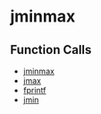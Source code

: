 # jminmax

## Function Calls
- [jminmax](CSD/kCSD/ica/kCsd1D_ICA/STICA_UTIL/jminmax.md)
- [jmax](CSD/kCSD/ica/kCsd1D_ICA/STICA_UTIL/jmax.md)
- [fprintf](CSD/kCSD/ica/kCsd1D_ICA/STICA_UTIL/fprintf.md)
- [jmin](CSD/kCSD/ica/kCsd1D_ICA/STICA_UTIL/jmin.md)
